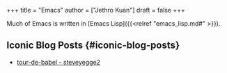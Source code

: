 +++
title = "Emacs"
author = ["Jethro Kuan"]
draft = false
+++

Much of Emacs is written in [Emacs Lisp]({{<relref "emacs_lisp.md#" >}}).


## Iconic Blog Posts {#iconic-blog-posts}

-   [tour-de-babel - steveyegge2](https://sites.google.com/site/steveyegge2/tour-de-babel)